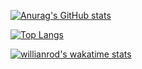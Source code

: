 [![Anurag's GitHub stats](https://github-readme-stats.vercel.app/api?username=Sorax5)](https://github.com/anuraghazra/github-readme-stats)

[![Top Langs](https://github-readme-stats.vercel.app/api/top-langs/?username=Sorax5)](https://github.com/anuraghazra/github-readme-stats)

[![willianrod's wakatime stats](https://github-readme-stats.vercel.app/api/wakatime?username=Sorax5)](https://github.com/anuraghazra/github-readme-stats)
